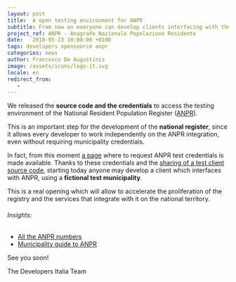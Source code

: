 ```yaml
---
layout: post
title:  A open testing environment for ANPR
subtitle: From now on everyone can develop clients interfacing with the national registry
project_ref: ANPR - Anagrafe Nazionale Popolazione Residente
date:   2018-05-23 10:00:00 +0100
tags: developers opensource anpr
categories: news
author: Francesco De Augustinis
image: /assets/icons/logo-it.svg
locale: en
redirect_from:
   - 
---
```


We released the **source code and the credentials** to access the testing
environment of the National Resident Population Register
([ANPR](https://teamdigitale.governo.it/en/projects/anpr.htm)). 

This is an important step for the development of the **national register**,
since it allows every developer to work independently on the ANPR integration,
even without requiring municipality credentials.

In fact, from this moment [a page](https://anpr-test.bobuild.com/request) where
to request ANPR test credentials is made available.  Thanks to these
credentials and the [sharing of a test client source
code](https://github.com/italia/anpr-client-example), starting today anyone may
develop a client which interfaces with ANPR, using a **fictional test
municipality**.
 
This is a real opening which will allow to accelerate the proliferation of the
registry and the services that integrate with it on the national territory.


###### Insights: 
- [All the ANPR numbers](https://teamdigitale.governo.it/en/projects/anpr.htm)
- [Municipality guide to ANPR](https://anpr.interno.it/guida-anpr)

See you soon!

The Developers Italia Team
